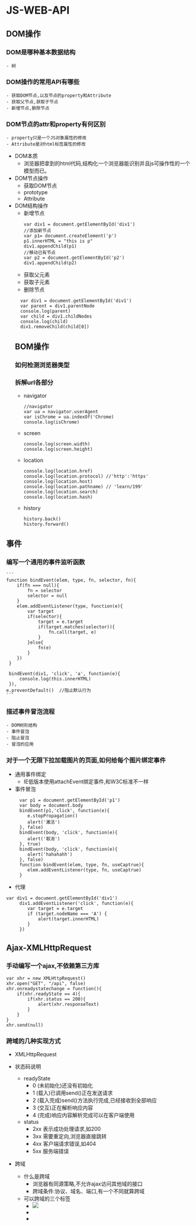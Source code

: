 # JS-WEB-API
##  DOM操作
### DOM是哪种基本数据结构
    - 树
### DOM操作的常用API有哪些
    - 获取DOM节点,以及节点的property和Attribute
    - 获取父节点,获取子节点
    - 新增节点,删除节点
### DOM节点的attr和property有何区别
    - property只是一个JS对象属性的修改
    - Attribute是对html标签属性的修改
- DOM本质
  - 浏览器把拿到的html代码,结构化一个浏览器能识别并且js可操作性的一个模型而已。
- DOM节点操作
  - 获取DOM节点
  - prototype
  - Attribute
- DOM结构操作
  - 新增节点
    ```
    var div1 = document.getElementById('div1')
    //添加新节点
    var p1= document.createElement('p')
    p1.innerHTML = "this is p"
    div1.appendChild(p1)
    //移动已有节点
    var p2 = document.getElementById('p2') 
    div1.appendChild(p2)
    ```
  - 获取父元素
  - 获取子元素
  - 删除节点
  ```
    var div1 = document.getElementById('div1')
    var parent = div1.parentNode
    console.log(parent)
    var child = div1.childNodes
    console.log(child)
    div1.removeChild(child[0])
  ```
  ## BOM操作
  ### 如何检测浏览器类型
  ### 拆解url各部分
  - navigator
    ```
    //navigator
    var ua = navigator.userAgent
    var isChrome = ua.indexOf('Chrome)
    console.log(isChrome)
    ```
  - screen
    ```
    console.log(screen.width)
    console.log(screen.height)
    ```
  - location
    ```
    console.log(location.href)
    console.log(location.protocol) //'http':'https'
    console.log(location.host) 
    console.log(location.pathname) // 'learn/199' 
    console.log(location.search)
    console.log(location.hash)
    ```
  - history
    ```
    history.back()
    history.forward()
    ```

## 事件
### 编写一个通用的事件监听函数
    ```
    function bindEvent(elem, type, fn, selector, fn){
        if(fn === null){
        	fn = selector
        	selector = null
        }
        elem.addEventListener(type, function(e){
        	var target
        	if(selector){
        		target = e.target
        		if(target.matches(selector)){
        			fn.call(target, e)
        		}
        	}else{
        		fn(e)
        	}
        })
     }

     bindEvent(div1, 'click', 'a', function(e){
         console.log(this.innerHTML)
     }),
    e.preventDefault()  //阻止默认行为
    ```
### 描述事件冒泡流程
    - DOM树形结构
    - 事件冒泡
    - 阻止冒泡
    - 冒泡的应用
### 对于一个无限下拉加载图片的页面,如何给每个图片绑定事件
- 通用事件绑定
  - IE低版本使用attachEvent绑定事件,和W3C标准不一样
- 事件冒泡
```
     var p1 = document.getElementById('p1')
     var body = document.body
     bindEvent(p1,'click', function(e){
     	e.stopPropagation()
     	alert('激活')
     }, false)
     bindEvent(body, 'click', function(e){
     	alert('取消')
     }, true)
     bindEvent(body, 'click', function(e){
     	alert('hahahahh')
     }, false)
     function bindEvent(elem, type, fn, useCaptrue){
        elem.addEventListener(type, fn, useCaptrue)
     }
```
- 代理
```
var div1 = document.getElementById('div1')
     div1.addEventListener('click', function(e){
     	var target = e.target
     	if (target.nodeName === 'A') {
     		alert(target.innerHTML)
     	}
     })
```

## Ajax-XMLHttpRequest
### 手动编写一个ajax,不依赖第三方库
```
var xhr = new XMLHttpRequest()
xhr.open("GET", "/api", false)
xhr.onreadystatechange = function(){
	if(xhr.readyState == 4){
		if(xhr.status == 200){
			alert(xhr.responseText)
		}
	}
}
xhr.send(null)
```
### 跨域的几种实现方式
- XMLHttpRequest
- 状态码说明
  - readyState
    - 0 (未初始化)还没有初始化
    - 1 (载入)已调用send()正在发送请求
    - 2 (载入完成)send()方法执行完成,已经接收到全部响应
    - 3 (交互)正在解析响应内容
    - 4 (完成)响应内容解析完成可以在客户端使用
  - status
    - 2xx 表示成功处理请求,如200
    - 3xx 需要重定向,浏览器直接跳转
    - 4xx 客户端请求错误,如404
    - 5xx 服务端错误
- 跨域
  - 什么是跨域
    - 浏览器有同源策略,不允许ajax访问其他域的接口
    - 跨域条件:协议、域名、端口,有一个不同就算跨域
  - 可以跨域的三个标签
    - <img src="xxx">  
    - <link href="xxxx">
    - <script href="xxxx">
  - 三个标签的场景
    - <img>用于打点统计,统计网站可能是其他域
    - <link><script>可以使用CDN,CDN的也是其他域
    - <script>可以用于JSONP
  - JSONP
  - 服务器端设置http header
  ```
  app.all('/test', function(req, res, next) {
    res.header("Access-Control-Allow-Origin", "*");
    res.header('Access-Control-Allow-Methods', 'PUT, GET, POST, DELETE, OPTIONS');
    res.header("Access-Control-Allow-Headers", "X-Requested-With");
    res.header('Access-Control-Allow-Headers', 'Content-Type');
    next();
  });

  ```

  ## 存储
  ### 请描述一下cookie,sessionStorage,localStorage的区别
    - 容量
    - 是否会携带到ajax
    - api易用性
  - cookie
    - 本身用于客户端服务端通信
    - 但是它有本地存储的功能,于是就被"借用"
    - 使用document.cookie=...获取和修改即可
  - cookie用于存储的缺点
    - 存储量太小,只有4KB
    - 所有http请求都带着,会影响获取资源的效率
    - API简单,需要封装才能用document.cookie = ....
  - localStorage和sessionStorage
    - HTML专门为存储设计,最大容量
    - API简单易用:
    - localStorage.setItem(key, value);localStorage.getItem(key)
  - 两者区别
    - localStorage一直都在
    - sessionStorage浏览器关闭即消失                     
   
### mouseover和mouseenter的区别
- mouseover：当鼠标移入元素或其子元素都会触发事件，所以有一个重复触发，冒泡的过程。对应的移除事件是mouseout
- mouseenter：当鼠标移入元素本身（不包含元素的子元素）会触发事件，也就是不会冒泡，对应的移除事件是mouseleave

### js的各种位置, 比如clientHeight,scrollHeight,offsetHeight ,以及scrollTop, offsetTop,clientTop的区别？
- clientHeight：表示的是可视区域的高度，不包含border和滚动条
- offsetHeight：表示可视区域的高度，包含了border和滚动条
- scrollHeight：表示了所有区域的高度，包含了因为滚动被隐藏的部分。
- clientTop：表示边框border的厚度，在未指定的情况下一般为0
- scrollTop：滚动后被隐藏的高度，获取对象相对于由offsetParent属性指定的父坐标(css定位的元素或body元素)距离顶端的高度。

### BFC（块级格式化上下文，用于清楚浮动，防止margin重叠等）
直译成：块级格式化上下文，是一个独立的渲染区域，并且有一定的布局规则。

- BFC区域不会与float box重叠
- BFC是页面上的一个独立容器，子元素不会影响到外面
- 计算BFC的高度时，浮动元素也会参与计算

那些元素会生成BFC：

- 根元素
- float不为none的元素
- position为fixed和absolute的元素
- display为inline-block、table-cell、table-caption，flex，inline-flex的元素
- overflow不为visible的元素
